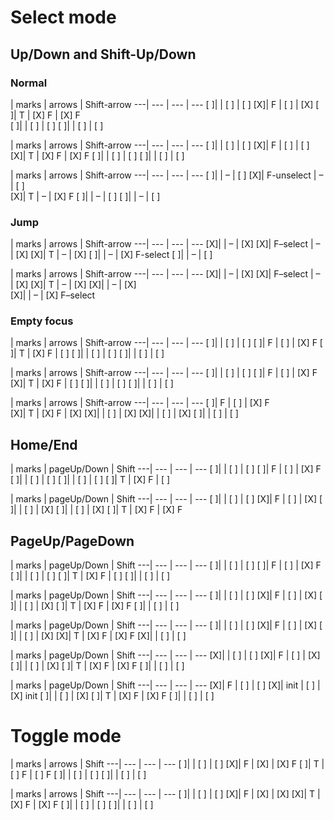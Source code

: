 
# Select mode

## Up/Down and Shift-Up/Down

### Normal

   | marks      | arrows       | Shift-arrow
---| ---        | ---          | ---
[ ]|            | [ ]          | [ ]
[X]| F          | [ ]          | [X]
[ ]| T          | [X] F        | [X] F    
[ ]|            | [ ]          | [ ]
[ ]|            | [ ]          | [ ]

   | marks      | arrows       | Shift-arrow
---| ---        | ---          | ---
[ ]|            | [ ]          | [ ]
[X]| F          | [ ]          | [ ]     
[X]| T          | [X] F        | [X] F
[ ]|            | [ ]          | [ ]
[ ]|            | [ ]          | [ ]

   | marks      | arrows       | Shift-arrow
---| ---        | ---          | ---
[ ]|            | –            | [ ]
[X]| F-unselect | –            | [ ]     
[X]| T          | –            | [X] F
[ ]|            | –            | [ ]
[ ]|            | –            | [ ]

### Jump

   | marks      | arrows       | Shift-arrow
---| ---        | ---          | ---
[X]|            | –            | [X]
[X]| F–select   | –            | [X]
[X]| T          | –            | [X]
[ ]|            | –            | [X] F-select
[ ]|            | –            | [ ]

   | marks      | arrows       | Shift-arrow
---| ---        | ---          | ---
[X]|            | –            | [X]
[X]| F–select   | –            | [X]
[X]| T          | –            | [X]
[X]|            | –            | [X]    
[X]|            | –            | [X] F–select

### Empty focus

   | marks      | arrows       | Shift-arrow
---| ---        | ---          | ---
[ ]|            | [ ]          | [ ]
[ ]| F          | [ ]          | [X] F
[ ]| T          | [X] F        | [ ]
[ ]|            | [ ]          | [ ]
[ ]|            | [ ]          | [ ]

   | marks      | arrows       | Shift-arrow
---| ---        | ---          | ---
[ ]|            | [ ]          | [ ]
[ ]| F          | [ ]          | [X] F
[X]| T          | [X] F        | [ ]
[ ]|            | [ ]          | [ ]
[ ]|            | [ ]          | [ ]

   | marks      | arrows       | Shift-arrow
---| ---        | ---          | ---
[ ]| F          | [ ]          | [X] F    
[X]| T          | [X] F        | [X]
[X]|            | [ ]          | [X]
[X]|            | [ ]          | [X]
[ ]|            | [ ]          | [ ]

## Home/End

   | marks      | pageUp/Down  | Shift
---| ---        | ---          | ---
[ ]|            | [ ]          | [ ]
[ ]| F          | [ ]          | [X] F
[ ]|            | [ ]          | [ ]
[ ]|            | [ ]          | [ ]
[ ]| T          | [X] F        | [ ]

   | marks      | pageUp/Down  | Shift
---| ---        | ---          | ---
[ ]|            | [ ]          | [ ]
[X]| F          | [ ]          | [X]
[ ]|            | [ ]          | [X]
[ ]|            | [ ]          | [X]
[ ]| T          | [X] F        | [X] F


## PageUp/PageDown

   | marks      | pageUp/Down  | Shift
---| ---        | ---          | ---
[ ]|            | [ ]          | [ ]
[ ]| F          | [ ]          | [X] F
[ ]|            | [ ]          | [ ]
[ ]| T          | [X] F        | [ ]
[ ]|            | [ ]          | [ ]

   | marks      | pageUp/Down  | Shift
---| ---        | ---          | ---
[ ]|            | [ ]          | [ ]
[X]| F          | [ ]          | [X]
[ ]|            | [ ]          | [X]
[ ]| T          | [X] F        | [X] F
[ ]|            | [ ]          | [ ]

   | marks      | pageUp/Down  | Shift
---| ---        | ---          | ---
[ ]|            | [ ]          | [ ]
[X]| F          | [ ]          | [X]
[ ]|            | [ ]          | [X]
[X]| T          | [X] F        | [X] F
[X]|            | [ ]          | [ ]

   | marks      | pageUp/Down  | Shift
---| ---        | ---          | ---
[X]|            | [ ]          | [ ]
[X]| F          | [ ]          | [X]
[ ]|            | [ ]          | [X]
[ ]| T          | [X] F        | [X] F
[ ]|            | [ ]          | [ ]

   | marks      | pageUp/Down  | Shift
---| ---        | ---          | ---
[X]| F          | [ ]          | [ ]
[X]| init       | [ ]          | [X] init
[ ]|            | [ ]          | [X]
[ ]| T          | [X] F        | [X] F
[ ]|            | [ ]          | [ ]


# Toggle mode

   | marks      | arrows       | Shift
---| ---        | ---          | ---
[ ]|            | [ ]          | [ ]
[X]| F          | [X]          | [X] F
[ ]| T          | [ ] F        | [ ] F
[ ]|            | [ ]          | [ ]
[ ]|            | [ ]          | [ ]

   | marks      | arrows       | Shift
---| ---        | ---          | ---
[ ]|            | [ ]          | [ ]
[X]| F          | [X]          | [X]
[X]| T          | [X] F        | [X] F
[ ]|            | [ ]          | [ ]
[ ]|            | [ ]          | [ ]


